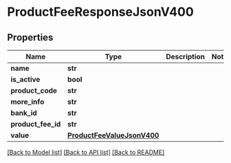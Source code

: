 # ProductFeeResponseJsonV400

## Properties
Name | Type | Description | Notes
------------ | ------------- | ------------- | -------------
**name** | **str** |  | 
**is_active** | **bool** |  | 
**product_code** | **str** |  | 
**more_info** | **str** |  | 
**bank_id** | **str** |  | 
**product_fee_id** | **str** |  | 
**value** | [**ProductFeeValueJsonV400**](ProductFeeValueJsonV400.md) |  | 

[[Back to Model list]](../README.md#documentation-for-models) [[Back to API list]](../README.md#documentation-for-api-endpoints) [[Back to README]](../README.md)



